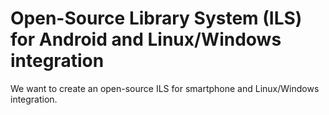 Open-Source Library System (ILS) for Android and Linux/Windows integration
======

We want to create an open-source ILS for smartphone and Linux/Windows integration.
